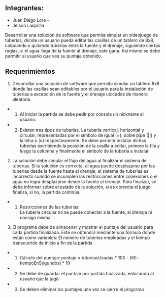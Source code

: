 ## Integrantes:
* Juan Diego Lora -
* Jeison Lasprilla



Desarrollar una solución de software que permita simular un videojuego de tuberías, donde un usuario pueda editar las casillas de un tablero de 8x8, colocando o quitando tuberías entre la fuente y el drenaje, siguiendo ciertas reglas, si el agua llega de la fuente al drenaje, este gana. Así mismo se debe permitir al usuario que vea su puntaje obtenido.

## Requerimientos

1. Desarrollar una solución de software que permita simular un tablero 8x8 donde las casillas sean editables por el usuario para la instalación de tuberías a excepción de la fuente y el drenaje ubicados de manera aleatoria.

* 1. Al iniciar la partida se debe pedir por consola un nickname al usuario.

* 2. Existen tres tipos de tuberías. La tubería vertical, horizontal y circular; representadas por el símbolo de igual (=), doble pipe (||) y la letra o (o) respectivamente. Se debe permitir instalar dichas tuberías escribiendo la posición de la casilla a editar, primero la fila y luego la columna y finalmente el símbolo de la tubería a instalar.

2.	La solución debe simular el flujo del agua al finalizar el sistema de tuberías. Si la solución es correcta, el agua puede desplazarse por las tuberías desde la fuente hasta el drenaje; el sistema de tuberías es incorrecto cuando se incumplen las restricciones entre conexiones o el agua no logra desplazarse desde la fuente al drenaje. Para finalizar, se debe informar sobre el estado de la solución, si es correcta el juego finaliza, si no, la partida continúa.

* 1. Restricciones de las tuberías:
<br>La tubería circular no se puede conectar a la fuente, al drenaje ni consigo misma.

3.	El programa debe de almacenar y mostrar el puntaje del usuario para cada partida finalizada. Este se obtendrá mediante una fórmula donde están como variables: El número de tuberías empleadas y el tiempo transcurrido de inicio a fin de la partida

* 1. Cálculo del puntaje:
puntaje = tuberiasUsadas * 100 - (60 - tiempoEnSegundos) * 10

* 2. Se debe de guardar el puntaje por partida finalizada, enlazando al usuario que la jugó

* 3. Se deben eliminar los puntajes una vez se cierre el programa



